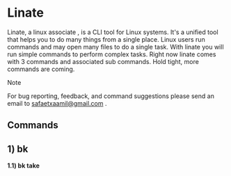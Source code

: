 # Linate
Linate, a linux associate , is a CLI tool for Linux systems. It's a unified tool that helps you to do many things 
from a single place. Linux users run commands and may open many files to do a single task. With linate you will 
run simple commands to perform complex tasks. Right now linate comes with 3 commands and associated sub commands.
Hold tight, more commands are coming.
> [!NOTE]
> For bug reporting, feedback, and command suggestions please send an email to safaetxaamil@gmail.com .

## Commands
## 1) bk
**1.1) bk take**

